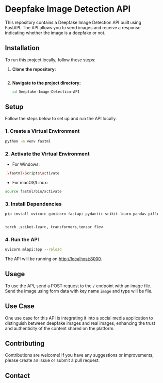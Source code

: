 # Deepfake Image Detection API

This repository contains a Deepfake Image Detection API built using FastAPI. The API allows you to send images and receive a response indicating whether the image is a deepfake or not.

## Installation

To run this project locally, follow these steps:

1. **Clone the repository:**

   ```bash

   ```

2. **Navigate to the project directory:**

   ```bash
   cd Deepfake-Image-Detection-API
   ```

## Setup

Follow the steps below to set up and run the API locally.

### 1. Create a Virtual Environment

```bash
python -m venv fastml
```

### 2. Activate the Virtual Environment

- For Windows:

```bash
.\fastml\Scripts\activate
```

- For macOS/Linux:

```bash
source fastml/bin/activate
```

### 3. Install Dependencies

```bash
pip install uvicorn gunicorn fastapi pydantic scikit-learn pandas pillow torch transformers python-multipart


torch ,sciket-learn, transformers,tensor flow
```

### 4. Run the API

```bash
uvicorn mlapi:app --reload
```

The API will be running on [http://localhost:8000](http://localhost:8000).

## Usage

To use the API, send a POST request to the `/` endpoint with an image file. Send the image using form data with key name `image` and type will be file.

## Use Case

One use case for this API is integrating it into a social media application to distinguish between deepfake images and real images, enhancing the trust and authenticity of the content shared on the platform.

## Contributing

Contributions are welcome! If you have any suggestions or improvements, please create an issue or submit a pull request.



## Contact



